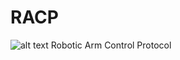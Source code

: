 # RACP
![alt text](https://raw.githubusercontent.com/gabrielruoff/RACP/tree/master/Logo/Logo.jpg)
Robotic Arm Control Protocol

